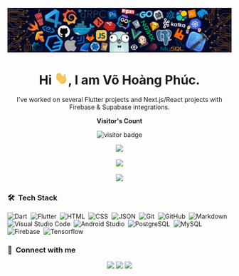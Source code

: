 <p align="center"><img src="https://raw.githubusercontent.com/phucvo0708/phucvo0708/master/header.png"></p>

<h1 align="center">Hi <img src="https://raw.githubusercontent.com/phucvo0708/phucvo0708/master/Hi.gif" width="30px">, I am Võ Hoàng Phúc.</h1>

<p align="center" width="150px">I've worked on several Flutter projects and Next.js/React projects with Firebase & Supabase integrations.</p>

<p align="center"><b>Visitor's Count</b></p>
<p align="center"><img src="https://profile-counter.glitch.me/%7Bphucvo0708%7D/count.svg" alt="visitor badge"/></p>
<p align="center"><img src="https://github-readme-stats.vercel.app/api/top-langs/?username=phucvo0708&layout=compact&hide=TSQL&theme=chartreuse-dark"></p>
<p align="center" ><img src="https://github-readme-stats.vercel.app/api?username=phucvo0708&count_private=true&show_icons=true&&theme=chartreuse-dark&include_all_commits=true" width="400"></p> 
<p align="center" ><img src="https://github-readme-streak-stats.herokuapp.com?user=phucvo0708&theme=chartreuse-dark"></p>

### 🛠 &nbsp;Tech Stack

![Dart](https://img.shields.io/badge/-Dart-05122A?style=flat&logo=dart&logoColor=1075C2)&nbsp;
![Flutter](https://img.shields.io/badge/-Flutter-05122A?style=flat&logo=flutter&logoColor=02569B)&nbsp;
![HTML](https://img.shields.io/badge/-HTML-05122A?style=flat&logo=HTML5)&nbsp;
![CSS](https://img.shields.io/badge/-CSS-05122A?style=flat&logo=CSS3&logoColor=1572B6)&nbsp;
![JSON](https://img.shields.io/badge/-JSON-05122A?style=flat&logo=json&logoColor=000000)&nbsp;
![Git](https://img.shields.io/badge/-Git-05122A?style=flat&logo=git)&nbsp;
![GitHub](https://img.shields.io/badge/-GitHub-05122A?style=flat&logo=github)&nbsp;
![Markdown](https://img.shields.io/badge/-Markdown-05122A?style=flat&logo=markdown)&nbsp;
![Visual Studio Code](https://img.shields.io/badge/-Visual%20Studio%20Code-05122A?style=flat&logo=visual-studio-code&logoColor=007ACC)&nbsp;
![Android Studio](https://img.shields.io/badge/-Android%20Studio-05122A?style=flat&logo=android-studio&logoColor=3DDC84)&nbsp;
![PostgreSQL](https://img.shields.io/badge/-PostgreSQL-05122A?style=flat&logo=postgresql&logoColor=336791)&nbsp;
![MySQL](https://img.shields.io/badge/-MySQL-05122A?style=flat&logo=mysql&logoColor=4479A1)&nbsp;
![Firebase](https://img.shields.io/badge/-Firebase-05122A?style=flat&logo=firebase&logoColor=FFCA28)&nbsp;
![Tensorflow](https://img.shields.io/badge/-Tensorflow-05122A?style=flat&logo=tensorflow&logoColor=FF6F00)&nbsp;

### :link: &nbsp;Connect with me

<p align="center">
<a href="https://linkedin.com/in/vohoangphuc"><img src="https://img.shields.io/badge/-Võ%20Hoàng%20Phúc-0077B5?style=for-the-badge&logo=Linkedin&logoColor=white"/></a>
<a href="mailto:phucvo0708@gmail.com"><img src="https://img.shields.io/badge/-phucvo0708@gmail.com-D14836?style=for-the-badge&logo=Gmail&logoColor=white"/></a>
<a href="https://twitter.com/phucvo0708"><img src="https://img.shields.io/badge/-phucvo0708-1DA1F2?style=for-the-badge&logo=twitter&logoColor=white"/></a>
</p>

